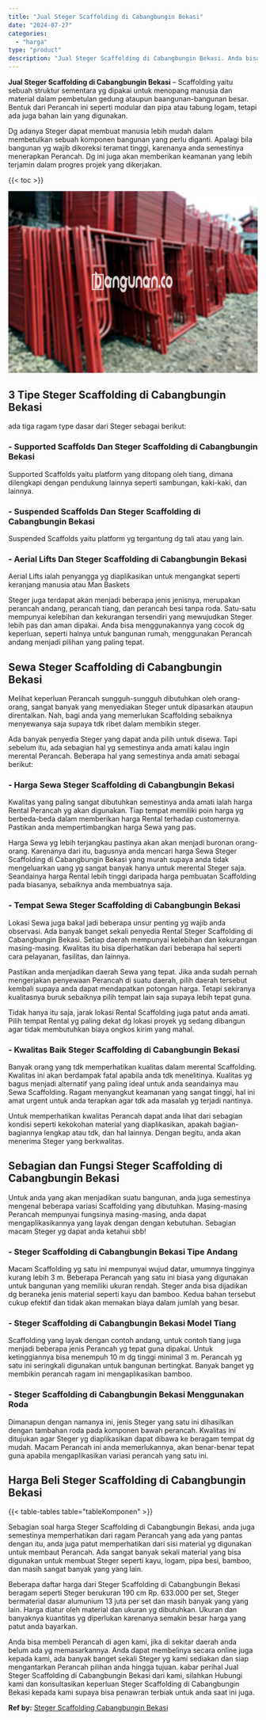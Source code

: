 ```yaml
---
title: "Jual Steger Scaffolding di Cabangbungin Bekasi"
date: "2024-07-27"
categories: 
  - "harga"
type: "product"
description: "Jual Steger Scaffolding di Cabangbungin Bekasi. Anda bisa membeli Perancah di agen kami, jika di sekitar daerah anda belum ada yg memasarkannya. Anda dapat m..."
---
```


**Jual Steger Scaffolding di Cabangbungin Bekasi** – Scaffolding yaitu sebuah struktur sementara yg dipakai untuk menopang manusia dan material dalam pembetulan gedung ataupun baangunan-bangunan besar. Bentuk dari Perancah ini seperti modular dan pipa atau tabung logam, tetapi ada juga bahan lain yang digunakan.

Dg adanya Steger dapat membuat manusia lebih mudah dalam membetulkan sebuah komponen bangunan yang perlu diganti. Apalagi bila bangunan yg wajib dikoreksi teramat tinggi, karenanya anda semestinya menerapkan Perancah. Dg ini juga akan memberikan keamanan yang lebih terjamin dalam progres projek yang dikerjakan.

{{< toc >}}

![Jual Steger Scaffolding di Cabangbungin Bekasi](/images/sewa-scaffolding-steger-08.png)

## 3 Tipe Steger Scaffolding di Cabangbungin Bekasi

ada tiga ragam type dasar dari Steger sebagai berikut:

### \- Supported Scaffolds Dan Steger Scaffolding di Cabangbungin Bekasi

Supported Scaffolds yaitu platform yang ditopang oleh tiang, dimana dilengkapi dengan pendukung lainnya seperti sambungan, kaki-kaki, dan lainnya.

### \- Suspended Scaffolds Dan Steger Scaffolding di Cabangbungin Bekasi

Suspended Scaffolds yaitu platform yg tergantung dg tali atau yang lain.

### \- Aerial Lifts Dan Steger Scaffolding di Cabangbungin Bekasi

Aerial Lifts ialah penyangga yg diaplikasikan untuk mengangkat seperti keranjang manusia atau Man Baskets

Steger juga terdapat akan menjadi beberapa jenis jenisnya, merupakan perancah andang, perancah tiang, dan perancah besi tanpa roda. Satu-satu mempunyai kelebihan dan kekurangan tersendiri yang mewujudkan Steger lebih pas dan aman dipakai. Anda bisa menggunakannya yang cocok dg keperluan, seperti halnya untuk bangunan rumah, menggunakan Perancah andang menjadi pilihan yang paling tepat.

## Sewa Steger Scaffolding di Cabangbungin Bekasi

Melihat keperluan Perancah sungguh-sungguh dibutuhkan oleh orang-orang, sangat banyak yang menyediakan Steger untuk dipasarkan ataupun direntalkan. Nah, bagi anda yang memerlukan Scaffolding sebaiknya menyewanya saja supaya tdk ribet dalam membikin steger.

Ada banyak penyedia Steger yang dapat anda pilih untuk disewa. Tapi sebelum itu, ada sebagian hal yg semestinya anda amati kalau ingin merental Perancah. Beberapa hal yang semestinya anda amati sebagai berikut:

### \- Harga Sewa Steger Scaffolding di Cabangbungin Bekasi

Kwalitas yang paling sangat dibutuhkan semestinya anda amati ialah harga Rental Perancah yg akan digunakan. Tiap tempat memiliki poin harga yg berbeda-beda dalam memberikan harga Rental terhadap customernya. Pastikan anda mempertimbangkan harga Sewa yang pas.

Harga Sewa yg lebih terjangkau pastinya akan akan menjadi buronan orang-orang. Karenanya dari itu, bagusnya anda mencari harga Sewa Steger Scaffolding di Cabangbungin Bekasi yang murah supaya anda tidak mengeluarkan uang yg sangat banyak hanya untuk merental Steger saja. Seandainya harga Rental lebih tinggi daripada harga pembuatan Scaffolding pada biasanya, sebaiknya anda membuatnya saja.

### \- Tempat Sewa Steger Scaffolding di Cabangbungin Bekasi

Lokasi Sewa juga bakal jadi beberapa unsur penting yg wajib anda observasi. Ada banyak banget sekali penyedia Rental Steger Scaffolding di Cabangbungin Bekasi. Setiap daerah mempunyai kelebihan dan kekurangan masing-masing. Kwalitas itu bisa diperhatikan dari beberapa hal seperti cara pelayanan, fasilitas, dan lainnya.

Pastikan anda menjadikan daerah Sewa yang tepat. Jika anda sudah pernah mengerjakan penyewaan Perancah di suatu daerah, pilih daerah tersebut kembali supaya anda dapat mendapatkan potongan harga. Tetapi sekiranya kualitasnya buruk sebaiknya pilih tempat lain saja supaya lebih tepat guna.

Tidak hanya itu saja, jarak lokasi Rental Scaffolding juga patut anda amati. Pilih tempat Rental yg paling dekat dg lokasi proyek yg sedang dibangun agar tidak membutuhkan biaya ongkos kirim yang mahal.

### \- Kwalitas Baik Steger Scaffolding di Cabangbungin Bekasi

Banyak orang yang tdk memperhatikan kualitas dalam merental Scaffolding. Kwalitas ini akan berdampak fatal apabila anda tdk menelitinya. Kualitas yg bagus menjadi alternatif yang paling ideal untuk anda seandainya mau Sewa Scaffolding. Ragam menyangkut keamanan yang sangat tinggi, hal ini amat urgent untuk anda terapkan agar tdk ada masalah yg terjadi nantinya.

Untuk memperhatikan kwalitas Perancah dapat anda lihat dari sebagian kondisi seperti kekokohan material yang diaplikasikan, apakah bagian-bagiannya lengkap atau tdk, dan hal lainnya. Dengan begitu, anda akan menerima Steger yang berkwalitas.

## Sebagian dan Fungsi Steger Scaffolding di Cabangbungin Bekasi

Untuk anda yang akan menjadikan suatu bangunan, anda juga semestinya mengenal beberapa variasi Scaffolding yang dibutuhkan. Masing-masing Perancah mempunyai fungsinya masing-masing, anda dapat mengaplikasikannya yang layak dengan dengan kebutuhan. Sebagian macam Steger yg dapat anda ketahui sbb!

### \- Steger Scaffolding di Cabangbungin Bekasi Tipe Andang

Macam Scaffolding yg satu ini mempunyai wujud datar, umumnya tingginya kurang lebih 3 m. Beberapa Perancah yang satu ini biasa yang digunakan untuk bangunan yang memiliki ukuran rendah. Steger anda bisa dijadikan dg beraneka jenis material seperti kayu dan bamboo. Kedua bahan tersebut cukup efektif dan tidak akan memakan biaya dalam jumlah yang besar.

### \- Steger Scaffolding di Cabangbungin Bekasi Model Tiang

Scaffolding yang layak dengan contoh andang, untuk contoh tiang juga menjadi beberapa jenis Perancah yg tepat guna dipakai. Untuk ketinggiannya bisa menempuh 10 m dg tinggi minimal 3 m. Perancah yg satu ini seringkali digunakan untuk bangunan bertingkat. Banyak banget yg membikin perancah ragam ini mengaplikasikan bamboo.

### \- Steger Scaffolding di Cabangbungin Bekasi Menggunakan Roda

Dimanapun dengan namanya ini, jenis Steger yang satu ini dihasilkan dengan tambahan roda pada komponen bawah perancah. Kwalitas ini ditujukan agar Steger yg diaplikasikan dapat dibawa ke beragam tempat dg mudah. Macam Perancah ini anda memerlukannya, akan benar-benar tepat guna apabila mengaplikasikan variasi perancah yang satu ini.

## Harga Beli Steger Scaffolding di Cabangbungin Bekasi

{{< table-tables table="tableKomponen" >}}

Sebagian soal harga Steger Scaffolding di Cabangbungin Bekasi, anda juga semestinya memperhatikan dari ragam Perancah yang ada yang pantas dengan itu, anda juga patut memperhatikan dari sisi material yg digunakan untuk membaut Perancah. Ada sangat banyak sekali material yang bisa digunakan untuk membuat Steger seperti kayu, logam, pipa besi, bamboo, dan masih sangat banyak yang yang lain.

Beberapa daftar harga dari Steger Scaffolding di Cabangbungin Bekasi beragam seperti Steger berukuran 190 cm Rp. 633.000 per set, Steger bermaterial dasar alumunium 13 juta per set dan masih banyak yang yang lain. Harga diatur oleh material dan ukuran yg dibutuhkan. Ukuran dan banyaknya kuantitas yg diperlukan karenanya semakin besar harga yang patut anda bayarkan.

Anda bisa membeli Perancah di agen kami, jika di sekitar daerah anda belum ada yg memasarkannya. Anda dapat membelinya secara online juga kepada kami, ada banyak banget sekali Steger yg kami sediakan dan siap mengantarkan Perancah pilihan anda hingga tujuan. kabar perihal Jual Steger Scaffolding di Cabangbungin Bekasi dari kami, silahkan Hubungi kami dan konsultasikan keperluan Steger Scaffolding di Cabangbungin Bekasi kepada kami supaya bisa penawran terbiak untuk anda saat ini juga.

**Ref by:** [Steger Scaffolding Cabangbungin Bekasi](https://id.wikipedia.org/wiki/Steger)
